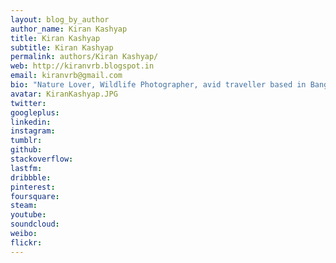 ```yaml
---
layout: blog_by_author
author_name: Kiran Kashyap
title: Kiran Kashyap
subtitle: Kiran Kashyap
permalink: authors/Kiran Kashyap/
web: http://kiranvrb.blogspot.in
email: kiranvrb@gmail.com
bio: "Nature Lover, Wildlife Photographer, avid traveller based in Bangalore, India"
avatar: KiranKashyap.JPG
twitter: 
googleplus:
linkedin:
instagram:
tumblr:
github:
stackoverflow:
lastfm:
dribbble:
pinterest:
foursquare:
steam:
youtube:
soundcloud:
weibo:
flickr:
---
```

